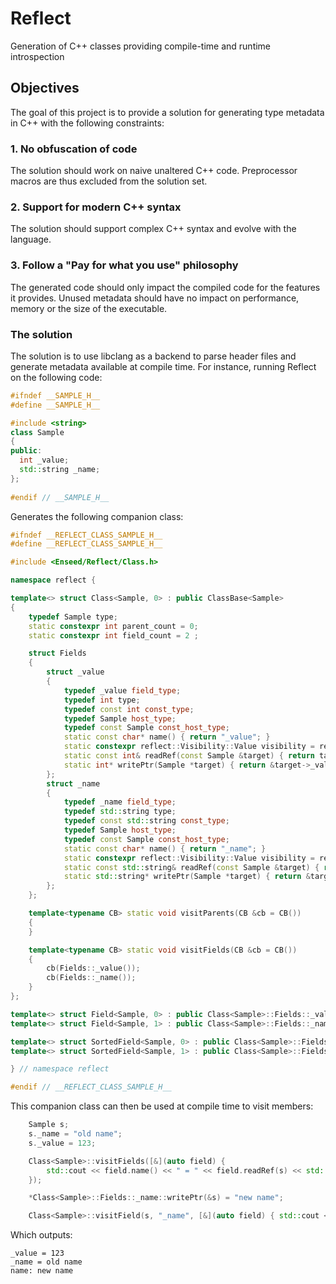 # Reflect
Generation of C++ classes providing compile-time and runtime introspection

## Objectives

The goal of this project is to provide a solution for generating type metadata in C++ with the following constraints:

### 1. No obfuscation of code

The solution should work on naive unaltered C++ code.  Preprocessor macros are thus excluded from the solution set.

### 2. Support for modern C++ syntax

The solution should support complex C++ syntax and evolve with the language.

### 3. Follow a "Pay for what you use" philosophy

The generated code should only impact the compiled code for the features it provides.  Unused metadata should have no impact on performance, memory or the size of the executable.

### The solution

The solution is to use libclang as a backend to parse header files and generate metadata available at compile time. For instance, running Reflect on the following code:
```c++
#ifndef __SAMPLE_H__
#define __SAMPLE_H__

#include <string>
class Sample
{
public:
  int _value;
  std::string _name;
};
  
#endif // __SAMPLE_H__
```

Generates the following companion class:

```c++
#ifndef __REFLECT_CLASS_SAMPLE_H__
#define __REFLECT_CLASS_SAMPLE_H__

#include <Enseed/Reflect/Class.h>

namespace reflect {

template<> struct Class<Sample, 0> : public ClassBase<Sample>
{
	typedef Sample type;
	static constexpr int parent_count = 0;
	static constexpr int field_count = 2 ;

	struct Fields
	{
		struct _value
		{
			typedef _value field_type;
			typedef int type;
			typedef const int const_type;
			typedef Sample host_type;
			typedef const Sample const_host_type;
			static const char* name() { return "_value"; }
			static constexpr reflect::Visibility::Value visibility = reflect::Visibility::PUBLIC;
			static const int& readRef(const Sample &target) { return target._value; }
			static int* writePtr(Sample *target) { return &target->_value; }
		};
		struct _name
		{
			typedef _name field_type;
			typedef std::string type;
			typedef const std::string const_type;
			typedef Sample host_type;
			typedef const Sample const_host_type;
			static const char* name() { return "_name"; }
			static constexpr reflect::Visibility::Value visibility = reflect::Visibility::PUBLIC;
			static const std::string& readRef(const Sample &target) { return target._name; }
			static std::string* writePtr(Sample *target) { return &target->_name; }
		};
	};

	template<typename CB> static void visitParents(CB &cb = CB())
	{
	}

	template<typename CB> static void visitFields(CB &cb = CB())
	{
		cb(Fields::_value());
		cb(Fields::_name());
	}
};

template<> struct Field<Sample, 0> : public Class<Sample>::Fields::_value{};
template<> struct Field<Sample, 1> : public Class<Sample>::Fields::_name{};

template<> struct SortedField<Sample, 0> : public Class<Sample>::Fields::_name{};
template<> struct SortedField<Sample, 1> : public Class<Sample>::Fields::_value{};

} // namespace reflect

#endif // __REFLECT_CLASS_SAMPLE_H__
```

This companion class can then be used at compile time to visit members:

```c++
	Sample s;
	s._name = "old name";
	s._value = 123;

	Class<Sample>::visitFields([&](auto field) { 
		std::cout << field.name() << " = " << field.readRef(s) << std::endl;
	});

	*Class<Sample>::Fields::_name::writePtr(&s) = "new name";

	Class<Sample>::visitField(s, "_name", [&](auto field) { std::cout << "name: " << field << std::endl; });
```

Which outputs:

```
_value = 123
_name = old name
name: new name
```
